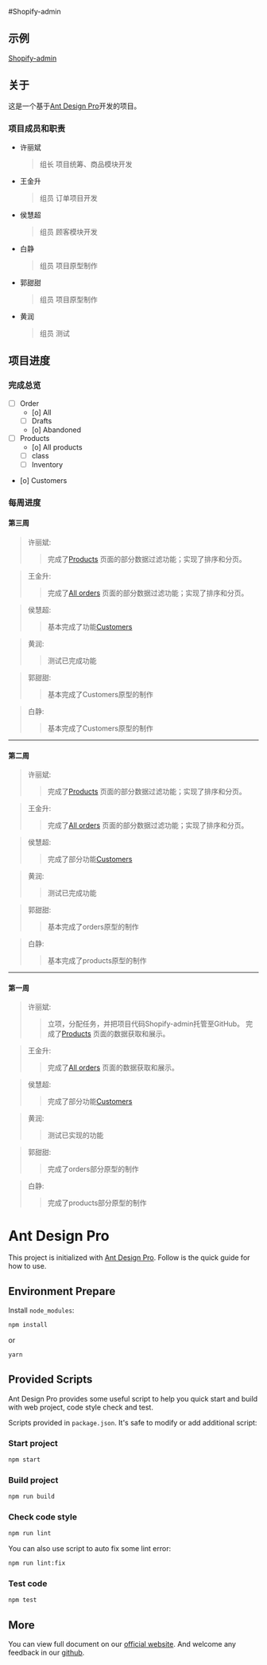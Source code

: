 #Shopify-admin

## 示例

[Shopify-admin](https://Xlbinger.github.io/shopify-admin/)

## 关于

这是一个基于[Ant Design Pro](https://pro.ant.design)开发的项目。

### 项目成员和职责

* 许丽斌
    > 组长
    > 项目统筹、商品模块开发
* 王金升
    >组员
    >订单项目开发
* 侯慧超
    >组员
    >顾客模块开发
* 白静
    >组员
    >项目原型制作
* 郭甜甜
    >组员
    >项目原型制作
* 黄润
    >组员
    >测试


## 项目进度

### 完成总览

 - [ ] Order
    - [o] All 
    - [ ] Drafts
    - [o] Abandoned
 - [ ] Products
    - [o] All products
    - [ ] class
    - [ ] Inventory
 - [o] Customers

### 每周进度

#### 第三周

>许丽斌:  
>   > 完成了[Products](https://Xlbinger.github.io/shopify-admin/#/products/)
>   > 页面的部分数据过滤功能；实现了排序和分页。


>王金升:  
>   > 完成了[All orders](https://Xlbinger.github.io/shopify-admin/#/order/)
>   > 页面的部分数据过滤功能；实现了排序和分页。

>侯慧超:  
>   >基本完成了功能[Customers](https://Xlbinger.github.io/shopify-admin/#/customers/)

>黄润:  
>   > 测试已完成功能

>郭甜甜:
>   > 基本完成了Customers原型的制作

>白静:  
>   > 基本完成了Customers原型的制作  

***

#### 第二周

>许丽斌:  
>   > 完成了[Products](https://Xlbinger.github.io/shopify-admin/#/products/)
>   > 页面的部分数据过滤功能；实现了排序和分页。


>王金升:  
>   > 完成了[All orders](https://Xlbinger.github.io/shopify-admin/#/order/)
>   > 页面的部分数据过滤功能；实现了排序和分页。

>侯慧超:  
>   >完成了部分功能[Customers](https://Xlbinger.github.io/shopify-admin/#/customers/)

>黄润:  
>   > 测试已完成功能

>郭甜甜:
>   > 基本完成了orders原型的制作

>白静:  
>   > 基本完成了products原型的制作  

***

#### 第一周

>许丽斌:  
>   > 立项，分配任务，并把项目代码Shopify-admin托管至GitHub。
>   >  完成了[Products](https://Xlbinger.github.io/shopify-admin/#/products/)
>   > 页面的数据获取和展示。  

>王金升:  
>   >完成了[All orders](https://Xlbinger.github.io/shopify-admin/#/order/)
>   > 页面的数据获取和展示。 

>侯慧超:  
>   >完成了部分功能[Customers](https://Xlbinger.github.io/shopify-admin/#/customers/)

>黄润:  
>   > 测试已实现的功能

>郭甜甜:  
>   > 完成了orders部分原型的制作

>白静:  
>   > 完成了products部分原型的制作


# Ant Design Pro

This project is initialized with [Ant Design Pro](https://pro.ant.design). Follow is the quick guide for how to use.

## Environment Prepare

Install `node_modules`:

```bash
npm install
```

or

```bash
yarn
```

## Provided Scripts

Ant Design Pro provides some useful script to help you quick start and build with web project, code style check and test.

Scripts provided in `package.json`. It's safe to modify or add additional script:

### Start project

```bash
npm start
```

### Build project

```bash
npm run build
```

### Check code style

```bash
npm run lint
```

You can also use script to auto fix some lint error:

```bash
npm run lint:fix
```

### Test code

```bash
npm test
```

## More

You can view full document on our [official website](https://pro.ant.design). And welcome any feedback in our [github](https://github.com/ant-design/ant-design-pro).
